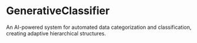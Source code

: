 # GenerativeClassifier
An AI-powered system for automated data categorization and classification, creating adaptive hierarchical structures.
